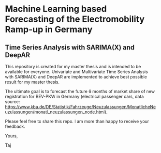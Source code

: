 # Machine Learning based Forecasting of the Electromobility Ramp-up in Germany
## Time Series Analysis with SARIMA(X) and DeepAR
This repository is created for my master thesis and is intended to be available for everyone. Univariate and Multivariate Time Series Analysis with SARIMA(X) and DeepAR are implemented to achieve best possible result for my master thesis. 

The ultimate goal is to forecast the future 6 months of market share of new registration for BEV-PKW in Germany (electrical passenger cars, data source: https://www.kba.de/DE/Statistik/Fahrzeuge/Neuzulassungen/MonatlicheNeuzulassungen/monatl_neuzulassungen_node.html). 

Please feel free to share this repo. I am more than happy to receive your feedback.


Yours,

Taj
